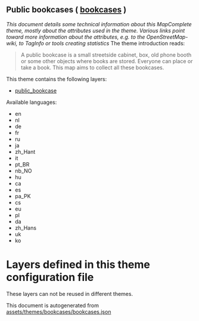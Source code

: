 [//]: # (WARNING: this file is automatically generated. Please find the sources at the bottom and edit those sources)

## Public bookcases ( [bookcases](https://mapcomplete.org/bookcases) )
_This document details some technical information about this MapComplete theme, mostly about the attributes used in the theme. Various links point toward more information about the attributes, e.g. to the OpenStreetMap-wiki, to TagInfo or tools creating statistics_
The theme introduction reads:

> A public bookcase is a small streetside cabinet, box, old phone booth or some other objects where books are stored. Everyone can place or take a book. This map aims to collect all these bookcases.

This theme contains the following layers:

 - [public_bookcase](../Layers/public_bookcase.md)

Available languages:

 - en
 - nl
 - de
 - fr
 - ru
 - ja
 - zh_Hant
 - it
 - pt_BR
 - nb_NO
 - hu
 - ca
 - es
 - pa_PK
 - cs
 - eu
 - pl
 - da
 - zh_Hans
 - uk
 - ko

# Layers defined in this theme configuration file
These layers can not be reused in different themes.


This document is autogenerated from [assets/themes/bookcases/bookcases.json](https://github.com/pietervdvn/MapComplete/blob/develop/assets/themes/bookcases/bookcases.json)
